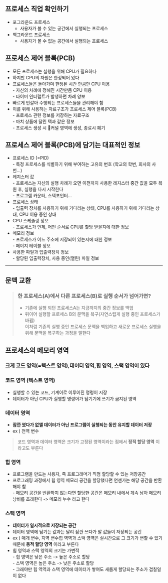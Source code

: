 ## 프로세스 직업 확인하기

-   포그라운드 프로세스
    -   사용자가 볼 수 있는 공간에서 실행되는 프로세스
-   백그라운드 프로세스
    -   사용자가 볼 수 없는 공간에서 실행되는 프로세스

## 프로세스 제어 블록(PCB)

-   모든 프로세스는 실행을 위해 CPU가 필요하다
-   하지만 CPU의 자원은 한정되어 있다
-   프로세스들은 돌아가며 한정된 시간 만큼만 CPU 이용  
    \- 자신의 차례에 정해진 시간만큼 CPU 이용  
    \- 타이머 인터럽트가 발생하면 차례 양보
-   빠르게 번갈아 수행되는 프로세스들을 관리해야 함
-   이를 위해 사용하는 자료구조가 프로세스 제어 블록(PCB)  
    \- 프로세스 관련 정보를 저장하는 자료구조  
    \- 마치 상품에 달린 택과 같은 정보  
    \- 프로세스 생성 시 커널 영역에 생성, 종료시 폐기

## 프로세스 제어 블록(PCB)에 담기는 대표적인 정보

-   프로세스 ID (=PID)  
    \- 특정 프로세스를 식별하기 위해 부여하는 고유의 번호 (학교의 학번, 회사의 사번...)
-   레지스터 값  
    \- 프로세스는 자신의 실행 차례가 오면 이전까지 사용한 레지스터 중간 값을 모두 복원 후, 실행을 다시 시작한다  
    \- 프로그램 카운터, 스택포인터...
-   프로세스 상태  
    \- 입출력 장치를 사용하기 위해 기다리는 상태, CPU를 사용하기 위해 기다리는 상태, CPU 이용 중인 상태
-   CPU 스케줄링 정보  
    \- 프로세스가 언제, 어떤 순서로 CPU를 할당 받을지에 대한 정보
-   메모리 정보  
    \- 프로세스가 어느 주소에 저장되어 있는지에 대한 정보  
    \- 페이지 테이블 정보
-   사용한 파일과 입출력장치 정보  
    \- 할당된 입출력장치, 사용 중인(열린) 파일 정보

---

## 문맥 교환

> ### 한 프로세스(A)에서 다른 프로세스(B)로 실행 순서가 넘어가면?
> 
> -   기존에 실행 되던 프로세스A는 지금까지의 중간 정보를 백업
> -   뒤이어 실행할 프로세스 B의 문맥을 복구(자연스럽게 실행 중인 프로세스가 바뀜)  
>     이처럼 기존의 실행 중인 프로세스 문맥을 백업하고 새로운 프로세스 실행을 위해 문맥을 복구하는 과정을 말한다

## 프로세스의 메모리 영역

### 크게 코드 영역(=텍스트 영역),데이터 영역,힙 영역, 스택 영역이 있다

### 코드 영역 (텍스트 영역)

-   실행할 수 있는 코드, 기계어로 이루어진 명령어 저장
-   데이터가 아닌 CPU가 실행할 명령어가 담기기에 쓰기가 금지된 영역

### 데이터 영역

-   **잠깐 썼다가 없앨 데이터가 아닌 프로그램이 실행되는 동안 유지할 데이터 저장**
-   ex ) 전역 변수

> 코드 영역과 데이터 영역은 크기가 고정된 영역이라는 점에서 **정적 할당 영역** 이라고도 부른다

### 힙 영역

-   프로그램을 만드는 사용자, 즉 프로그래머가 직점 할당할 수 있는 저장공간
-   프로그래밍 과정에서 힙 영역 메모리 공간을 할당했다면 언젠가는 해당 공간을 반환해야 함  
    \- 메모리 공간을 반환하지 않는다면 할당한 공간은 메모리 내에서 계속 남아 메모리 낭비를 초래한다 -> 메모리 누수 라고 한다

### 스택 영역

-   **데이터가 일시적으로 저장되는 공간**
-   데이터 영역에 담기는 값과는 달리 잠깐 쓰다가 말 값들이 저장되는 공간
-   ex ) 매개 변수, 지역 변수힙 역역과 스택 영역은 실시간으로 그 크기가 변할 수 있기 때문에 **동적 할당 영역** 이라고 부른다
-   힙 영역과 스택 영역의 크기는 가변적  
    \- 힙 영역은 낮은 주소 -> 높은 주소로 할당  
    \- 스택 영역은 높은 주소 -> 낮은 주소로 할당  
    \- 그래야만 힙 역역과 스택 영역에 데이터가 쌓여도 새롭게 할당되는 주소가 겹칠일이 없다